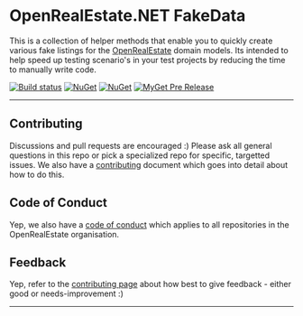 

# OpenRealEstate.NET FakeData

This is a collection of helper methods that enable you to quickly create various fake listings for the [OpenRealEstate](https://https://github.com/OpenRealEstate/OpenRealEstate) domain models. Its intended to help speed up testing scenario's in your test projects by reducing the time to manually write code.

[![Build status](https://ci.appveyor.com/api/projects/status/ugsqanld3hyofqwe/branch/master?svg=true)](https://ci.appveyor.com/project/PureKrome/openrealestate-net-fakedata) [![NuGet](https://img.shields.io/nuget/v/OpenRealEstate.NET.FakeData.svg)](https://www.nuget.org/packages/OpenRealEstate.NET.FakeData) [![NuGet](https://img.shields.io/nuget/dt/OpenRealEstate.NET.FakeData.svg)](https://www.nuget.org/packages/OpenRealEstate.NET.FakeData) [![MyGet Pre Release](https://img.shields.io/myget/openrealestate-net/vpre/OpenRealEstate.NET.FakeData.svg)]()

---

## Contributing

Discussions and pull requests are encouraged :) Please ask all general questions in this repo or pick a specialized repo for specific, targetted issues. We also have a [contributing](https://github.com/OpenRealEstate/OpenRealEstate/blob/master/CONTRIBUTING.md) document which goes into detail about how to do this.

## Code of Conduct
Yep, we also have a [code of conduct](https://github.com/OpenRealEstate/OpenRealEstate/blob/master/CODE_OF_CONDUCT.md) which applies to all repositories in the OpenRealEstate organisation.

## Feedback
Yep, refer to the [contributing page](https://github.com/OpenRealEstate/OpenRealEstate/blob/master/CONTRIBUTING.md) about how best to give feedback - either good or needs-improvement :)

---
